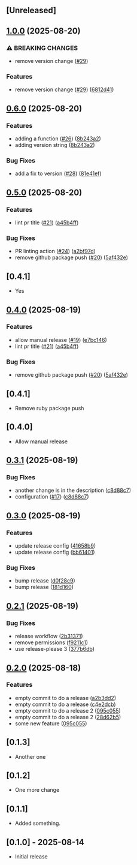 ## [Unreleased]

## [1.0.0](https://github.com/kwong0222/pore/compare/v0.6.0...v1.0.0) (2025-08-20)


### ⚠ BREAKING CHANGES

* remove version change ([#29](https://github.com/kwong0222/pore/issues/29))

### Features

* remove version change ([#29](https://github.com/kwong0222/pore/issues/29)) ([6812d41](https://github.com/kwong0222/pore/commit/6812d41c6878147090fbdc8404ac6b4cce3e7129))

## [0.6.0](https://github.com/kwong0222/pore/compare/v0.5.0...v0.6.0) (2025-08-20)


### Features

* adding a function ([#26](https://github.com/kwong0222/pore/issues/26)) ([8b243a2](https://github.com/kwong0222/pore/commit/8b243a2d42681bcef45ebfe7b4d9c14ac879b1df))
* adding version string ([8b243a2](https://github.com/kwong0222/pore/commit/8b243a2d42681bcef45ebfe7b4d9c14ac879b1df))


### Bug Fixes

* add a fix to version ([#28](https://github.com/kwong0222/pore/issues/28)) ([81e41ef](https://github.com/kwong0222/pore/commit/81e41ef14daa7b77d0bc736bfa17cec7e0c899f7))

## [0.5.0](https://github.com/kwong0222/pore/compare/v0.4.0...v0.5.0) (2025-08-20)


### Features

* lint pr title ([#21](https://github.com/kwong0222/pore/issues/21)) ([a45b4ff](https://github.com/kwong0222/pore/commit/a45b4ffe632f1b2614d666242d9aa83d238b5792))


### Bug Fixes

* PR linting action ([#24](https://github.com/kwong0222/pore/issues/24)) ([a2bf97d](https://github.com/kwong0222/pore/commit/a2bf97d0f02b080a0fe47e786f1429412bc69317))
* remove github package push ([#20](https://github.com/kwong0222/pore/issues/20)) ([5af432e](https://github.com/kwong0222/pore/commit/5af432e18d5677f8449bb6d503b952dbc7ad368c))

## [0.4.1]

- Yes

## [0.4.0](https://github.com/kwong0222/pore/compare/v0.3.1...v0.4.0) (2025-08-19)


### Features

* allow manual release ([#19](https://github.com/kwong0222/pore/issues/19)) ([e7bc146](https://github.com/kwong0222/pore/commit/e7bc146aa55539dabfebc45cfd8731ec053ea722))
* lint pr title ([#21](https://github.com/kwong0222/pore/issues/21)) ([a45b4ff](https://github.com/kwong0222/pore/commit/a45b4ffe632f1b2614d666242d9aa83d238b5792))


### Bug Fixes

* remove github package push ([#20](https://github.com/kwong0222/pore/issues/20)) ([5af432e](https://github.com/kwong0222/pore/commit/5af432e18d5677f8449bb6d503b952dbc7ad368c))

## [0.4.1]

- Remove ruby package push

## [0.4.0]

- Allow manual release

## [0.3.1](https://github.com/kwong0222/pore/compare/v0.3.0...v0.3.1) (2025-08-19)


### Bug Fixes

* another change is in the description ([c8d88c7](https://github.com/kwong0222/pore/commit/c8d88c7e606949780d46207e0336ce3269aa473c))
* configuration ([#17](https://github.com/kwong0222/pore/issues/17)) ([c8d88c7](https://github.com/kwong0222/pore/commit/c8d88c7e606949780d46207e0336ce3269aa473c))

## [0.3.0](https://github.com/kwong0222/pore/compare/v0.2.1...v0.3.0) (2025-08-19)


### Features

* update release config ([41658b9](https://github.com/kwong0222/pore/commit/41658b9877ba2bece1f7b808c1cccaa752de4170))
* update release config ([bb61401](https://github.com/kwong0222/pore/commit/bb6140164b639029664c882d20cb74e8dd4730cb))


### Bug Fixes

* bump release ([d0f28c9](https://github.com/kwong0222/pore/commit/d0f28c96f3a511eaf087b3485595838174f07c4c))
* bump release ([181d160](https://github.com/kwong0222/pore/commit/181d1602c105ef0160522e3c542ff4f493aff898))

## [0.2.1](https://github.com/kwong0222/pore/compare/v0.2.0...v0.2.1) (2025-08-19)


### Bug Fixes

* release workflow ([2b31371](https://github.com/kwong0222/pore/commit/2b313711e8829f97e10006cd13107a46fc619b43))
* remove permissions ([f9211c1](https://github.com/kwong0222/pore/commit/f9211c152044cbe821ccdb2dea86070be3065035))
* use release-please 3 ([377b6db](https://github.com/kwong0222/pore/commit/377b6dbb67f09d8e010c012b2bc11ca6a94c4e11))

## [0.2.0](https://github.com/kwong0222/pore/compare/v0.1.3...v0.2.0) (2025-08-18)


### Features

* empty commit to do a release ([a2b3dd2](https://github.com/kwong0222/pore/commit/a2b3dd27d01b6e3b92ee5ee7bc517437050e4ef6))
* empty commit to do a release ([c4e2dcb](https://github.com/kwong0222/pore/commit/c4e2dcbf45337064d90f1d49a1a99c4df7fa944e))
* empty commit to do a release 2 ([095c055](https://github.com/kwong0222/pore/commit/095c055298231c41d70379c1b19290810d22496b))
* empty commit to do a release 2 ([28d62b5](https://github.com/kwong0222/pore/commit/28d62b5717bb8a4f94b0c8eecd0de46772985efe))
* some new feature ([095c055](https://github.com/kwong0222/pore/commit/095c055298231c41d70379c1b19290810d22496b))

## [0.1.3]

- Another one

## [0.1.2]

- One more change

## [0.1.1]

- Added something.

## [0.1.0] - 2025-08-14

- Initial release
